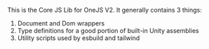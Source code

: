 This is the Core JS Lib for OneJS V2. It generally contains 3 things:

1) Document and Dom wrappers
2) Type definitions for a good portion of built-in Unity assemblies
3) Utility scripts used by esbuild and tailwind